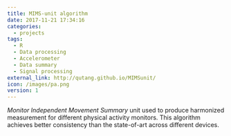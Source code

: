 ```yaml
---
title: MIMS-unit algorithm
date: 2017-11-21 17:34:16
categories:
  - projects
tags:
  - R
  - Data processing
  - Accelerometer
  - Data summary
  - Signal processing
external_link: http://qutang.github.io/MIMSunit/
icon: /images/pa.png
version: 1
---
```


_Monitor Independent Movement Summary_ unit used to produce harmonized measurement for different physical activity monitors. This algorithm achieves better consistency than the state-of-art across different devices.